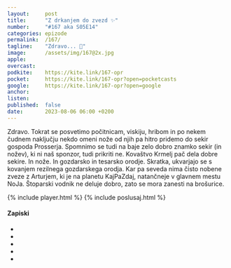 ```yaml
---
layout: 	post
title:  	"Z drkanjem do zvezd ✨"
number: 	"#167 aka S05E14"
categories:	epizode
permalink:	/167/
tagline: 	"Zdravo... 🚨"
image:		/assets/img/167@2x.jpg
apple:		
overcast:	
podkite:	https://kite.link/167-opr
pocket:		https://kite.link/167-opr?open=pocketcasts
google:		https://kite.link/167-opr?open=google
anchor:		
listen:		
published:	false
date: 		2023-08-06 06:00 +0200
---
```


Zdravo. Tokrat se posvetimo počitnicam, viskiju, hribom in po nekem čudnem naključju nekdo omeni nože od njih pa hitro pridemo do sekir gospoda Prosserja. Spomnimo se tudi na baje zelo dobro znamko sekir (in nožev), ki ni naš sponzor, tudi prikriti ne. Kovaštvo Krmelj pač dela dobre sekire. In nože. In gozdarsko in tesarsko orodje. Skratka, ukvarjajo se s kovanjem rezilnega gozdarskega orodja. Kar pa seveda nima čisto nobene zveze z Arturjem, ki je na planetu KajPaZdaj, natančneje v glavnem mestu NoJa. Štoparski vodnik ne deluje dobro, zato se mora zanesti na brošurice. 

{% include player.html %}
{% include poslusaj.html %}

<!--break-->

#### Zapiski

- []()
- []()
- []()
- []()
- []()